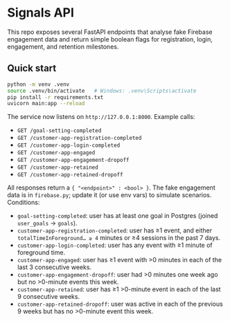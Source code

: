 # Signals API

This repo exposes several FastAPI endpoints that analyse fake Firebase engagement data and return simple boolean flags for registration, login, engagement, and retention milestones.

## Quick start

```bash
python -m venv .venv
source .venv/bin/activate   # Windows: .venv\Scripts\activate
pip install -r requirements.txt
uvicorn main:app --reload
```

The service now listens on `http://127.0.0.1:8000`. Example calls:

- `GET /goal-setting-completed`
- `GET /customer-app-registration-completed`
- `GET /customer-app-login-completed`
- `GET /customer-app-engaged`
- `GET /customer-app-engagement-dropoff`
- `GET /customer-app-retained`
- `GET /customer-app-retained-dropoff`

All responses return a `{ "<endpoint>" : <bool> }`. The fake engagement data is in `firebase.py`; update it (or use env vars) to simulate scenarios. Conditions:

- `goal-setting-completed`: user has at least one goal in Postgres (joined `user_goals` → `goals`).
- `customer-app-registration-completed`: user has ≥1 event, and either `totalTimeInForeground… ≥ 4` minutes or ≥4 sessions in the past 7 days.
- `customer-app-login-completed`: user has any event with ≥1 minute of foreground time.
- `customer-app-engaged`: user has ≥1 event with >0 minutes in each of the last 3 consecutive weeks.
- `customer-app-engagement-dropoff`: user had >0 minutes one week ago but no >0-minute events this week.
- `customer-app-retained`: user has ≥1 >0-minute event in each of the last 9 consecutive weeks.
- `customer-app-retained-dropoff`: user was active in each of the previous 9 weeks but has no >0-minute event this week.
